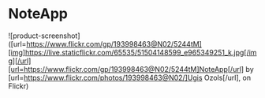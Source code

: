 # NoteApp
![product-screenshot]([url=https://www.flickr.com/gp/193998463@N02/5244tM][img]https://live.staticflickr.com/65535/51504148599_e965349251_k.jpg[/img][/url][url=https://www.flickr.com/gp/193998463@N02/5244tM]NoteApp[/url] by [url=https://www.flickr.com/photos/193998463@N02/]Ugis Ozols[/url], on Flickr)
